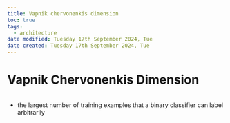 ```yaml
---
title: Vapnik chervonenkis dimension
toc: true
tags:
  - architecture
date modified: Tuesday 17th September 2024, Tue
date created: Tuesday 17th September 2024, Tue
---
```


# Vapnik Chervonenkis Dimension
```toc
```
- the largest number of training examples that a binary classifier can label arbitrarily
